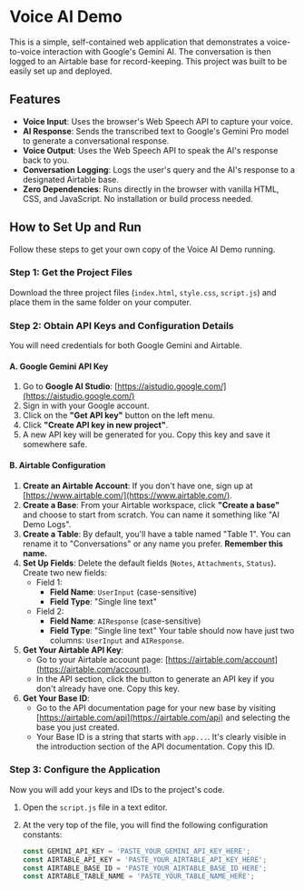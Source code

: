 # Voice AI Demo

This is a simple, self-contained web application that demonstrates a voice-to-voice interaction with Google's Gemini AI. The conversation is then logged to an Airtable base for record-keeping. This project was built to be easily set up and deployed.

## Features

-   **Voice Input**: Uses the browser's Web Speech API to capture your voice.
-   **AI Response**: Sends the transcribed text to Google's Gemini Pro model to generate a conversational response.
-   **Voice Output**: Uses the Web Speech API to speak the AI's response back to you.
-   **Conversation Logging**: Logs the user's query and the AI's response to a designated Airtable base.
-   **Zero Dependencies**: Runs directly in the browser with vanilla HTML, CSS, and JavaScript. No installation or build process needed.

## How to Set Up and Run

Follow these steps to get your own copy of the Voice AI Demo running.

### Step 1: Get the Project Files

Download the three project files (`index.html`, `style.css`, `script.js`) and place them in the same folder on your computer.

### Step 2: Obtain API Keys and Configuration Details

You will need credentials for both Google Gemini and Airtable.

#### A. Google Gemini API Key

1.  Go to **Google AI Studio**: [https://aistudio.google.com/](https://aistudio.google.com/)
2.  Sign in with your Google account.
3.  Click on the **"Get API key"** button on the left menu.
4.  Click **"Create API key in new project"**.
5.  A new API key will be generated for you. Copy this key and save it somewhere safe.

#### B. Airtable Configuration

1.  **Create an Airtable Account**: If you don't have one, sign up at [https://www.airtable.com/](https://www.airtable.com/).
2.  **Create a Base**: From your Airtable workspace, click **"Create a base"** and choose to start from scratch. You can name it something like "AI Demo Logs".
3.  **Create a Table**: By default, you'll have a table named "Table 1". You can rename it to "Conversations" or any name you prefer. **Remember this name.**
4.  **Set Up Fields**: Delete the default fields (`Notes`, `Attachments`, `Status`). Create two new fields:
    -   Field 1:
        -   **Field Name**: `UserInput` (case-sensitive)
        -   **Field Type**: "Single line text"
    -   Field 2:
        -   **Field Name**: `AIResponse` (case-sensitive)
        -   **Field Type**: "Single line text"
    Your table should now have just two columns: `UserInput` and `AIResponse`.
5.  **Get Your Airtable API Key**:
    -   Go to your Airtable account page: [https://airtable.com/account](https://airtable.com/account).
    -   In the API section, click the button to generate an API key if you don't already have one. Copy this key.
6.  **Get Your Base ID**:
    -   Go to the API documentation page for your new base by visiting [https://airtable.com/api](https://airtable.com/api) and selecting the base you just created.
    -   Your Base ID is a string that starts with `app...`. It's clearly visible in the introduction section of the API documentation. Copy this ID.

### Step 3: Configure the Application

Now you will add your keys and IDs to the project's code.

1.  Open the `script.js` file in a text editor.
2.  At the very top of the file, you will find the following configuration constants:

    ```javascript
    const GEMINI_API_KEY = 'PASTE_YOUR_GEMINI_API_KEY_HERE';
    const AIRTABLE_API_KEY = 'PASTE_YOUR_AIRTABLE_API_KEY_HERE';
    const AIRTABLE_BASE_ID = 'PASTE_YOUR_AIRTABLE_BASE_ID_HERE';
    const AIRTABLE_TABLE_NAME = 'PASTE_YOUR_TABLE_NAME_HERE';
